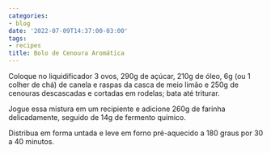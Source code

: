 ```yaml
---
categories:
- blog
date: '2022-07-09T14:37:00-03:00'
tags:
- recipes
title: Bolo de Cenoura Aromática
---
```


Coloque no liquidificador 3 ovos, 290g de açúcar, 210g de óleo, 6g (ou 1 colher de chá) de canela e raspas da casca de meio limão e 250g de cenouras descascadas e cortadas em rodelas; bata até triturar.

Jogue essa mistura em um recipiente e adicione 260g de farinha delicadamente, seguido de 14g de fermento químico.

Distribua em forma untada e leve em forno pré-aquecido a 180 graus por 30 a 40 minutos.
